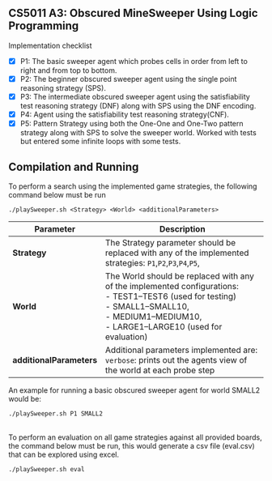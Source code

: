 
## CS5011 A3: Obscured MineSweeper Using Logic Programming
Implementation checklist
- [x] P1: The basic sweeper agent which probes cells in order from left to right and from top to bottom.
- [x] P2: The beginner obscured sweeper agent using the single point reasoning strategy (SPS).
- [x] P3: The intermediate obscured sweeper agent using the satisfiability test reasoning strategy (DNF) along with SPS using the DNF encoding.
- [x] P4: Agent using the satisfiability test reasoning strategy(CNF).
- [x] P5: Pattern Strategy using both the One-One and One-Two pattern strategy along with SPS to solve the sweeper world. Worked with tests but entered some infinite loops with some tests.

## Compilation and Running
To perform a search using the implemented game strategies, the following command below must be run
```
./playSweeper.sh <Strategy> <World> <additionalParameters>
```

| Parameter                | Description                                                                                                                                                                                         |
|--------------------------|-----------------------------------------------------------------------------------------------------------------------------------------------------------------------------------------------------|
| **Strategy**             | The Strategy parameter should be replaced with any of the implemented strategies: `P1`,`P2`,`P3`,`P4`,`P5`,                                                                                         |
| **World**                | The World should be replaced with any of the implemented configurations:<br>- TEST1–TEST6 (used for testing)<br>- SMALL1–SMALL10, <br>- MEDIUM1–MEDIUM10,<br>- LARGE1–LARGE10 (used for evaluation) |
| **additionalParameters** | Additional parameters implemented are: <br> `verbose`: prints out the agents view of the world at each probe step                                                                                   | 


An example for running a basic obscured sweeper agent for world SMALL2 would be:
```
./playSweeper.sh P1 SMALL2
```

<br>
To perform an evaluation on all game strategies against all provided boards, the command below must
be run, this would generate a csv file (eval.csv) that can be explored using excel.

```
./playSweeper.sh eval
```

